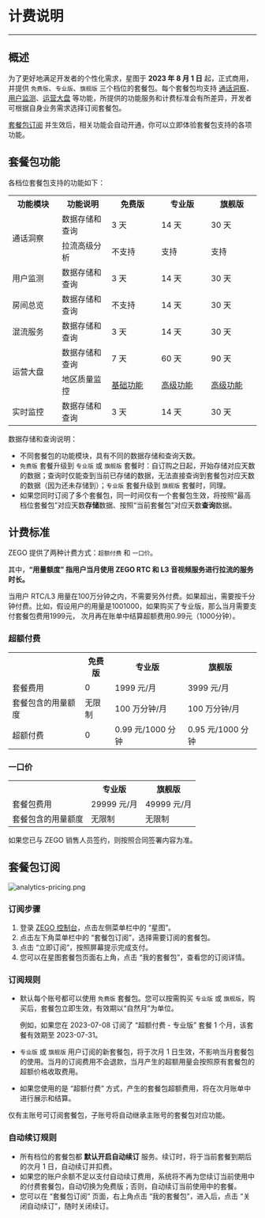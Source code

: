 # 计费说明

- - -

## 概述

为了更好地满足开发者的个性化需求，星图于 **2023 年 8 月 1 日** 起，正式商用，并提供 `免费版`、`专业版`、`旗舰版` 三个档位的套餐包。每个套餐包均支持 [通话洞察](/analytics-dashboard/guides/communication-insights/function-introduction)、[用户监测](/analytics-dashboard/guides/user-behavior-monitoring)、[运营大盘](/analytics-dashboard/guides/operations-dashboard/function-introduction) 等功能，所提供的功能服务和计费标准会有所差异，开发者可根据自身业务需求选择订阅套餐包。

[套餐包订阅](#套餐包订阅) 并生效后，相关功能会自动开通，你可以立即体验套餐包支持的各项功能。

## 套餐包功能

各档位套餐包支持的功能如下：

<table>
  <colgroup>
    <col width="20%" />
    <col width="20%" />
    <col width="20%" />
    <col width="20%" />
    <col width="20%" />
  </colgroup>
<tbody><tr>
<th>功能模块</th>
<th>功能说明</th>
<th>免费版</th>
<th>专业版</th>
<th>旗舰版</th>
</tr>
<tr>
<td rowspan="2">通话洞察</td>
<td>数据存储和查询</td>
<td>3 天</td>
<td>14 天</td>
<td>30 天</td>
</tr>
<tr>
<td>拉流高级分析</td>
<td>不支持</td>
<td>支持</td>
<td>支持</td>
</tr>
<tr>
<td>用户监测</td>
<td>数据存储和查询</td>
<td>3 天</td>
<td>14 天</td>
<td>30 天</td>
</tr>
<tr>
<td>房间总览</td>
<td>数据存储和查询</td>
<td>不支持</td>
<td>14 天</td>
<td>30 天</td>
</tr>
<tr>
<td>混流服务</td>
<td>数据存储和查询</td>
<td>3 天</td>
<td>14 天</td>
<td>30 天</td>
</tr>
<tr>
<td rowspan="2">运营大盘</td>
<td>数据存储和查询</td>
<td>7 天</td>
<td>60 天</td>
<td>90 天</td>
</tr>
<tr>
<td>地区质量监控</td>
<td><a href="/analytics-dashboard/guides/operations-dashboard/function-introduction" target="blank">基础功能</a></td>
<td><a href="/analytics-dashboard/guides/operations-dashboard/regional-quality(pro)" target="blank">高级功能</a></td>
<td><a href="/analytics-dashboard/guides/operations-dashboard/regional-quality(pro)" target="blank">高级功能</a></td>
</tr>
<tr>
<td>实时监控</td>
<td>数据存储和查询</td>
<td>3 天</td>
<td>14 天</td>
<td>30 天</td>
</tr>
</tbody></table>

<Note title="说明">

数据存储和查询说明：

- 不同套餐包的功能模块，具有不同的数据存储和查询天数。
- `免费版` 套餐升级到 `专业版` 或 `旗舰版` 套餐时：自订购之日起，开始存储对应天数的数据；查询时仅能查到当前已存储的数据，无法直接查询到套餐包对应天数的数据（因为还未存储到）；`专业版` 套餐升级到 `旗舰版` 套餐时，同理。
- 如果您同时订阅了多个套餐包，同一时间仅有一个套餐包生效，将按照“最高档位套餐包”对应天数**存储**数据、按照“当前套餐包”对应天数**查询**数据。
</Note>



## 计费标准

ZEGO 提供了两种计费方式：`超额付费` 和 `一口价`。

其中，**“用量额度” 指用户当月使用 ZEGO RTC 和 L3 音视频服务进行拉流的服务时长。**

当用户 RTC/L3 用量在100万分钟之内，不需要另外付费。如果超出，需要按千分钟付费。比如，假设用户的用量是1001000，如果购买了专业版，那么当月需要支付套餐包费用1999元，
次月再在账单中结算超额费用0.99元（1000分钟）。

### 超额付费

<table>
<tbody><tr>
<th></th>
<th>免费版</th>
<th>专业版</th>
<th>旗舰版</th>
</tr>
<tr>
<td>套餐费用</td>
<td>0</td>
<td>1999 元/月</td>
<td>3999 元/月</td>
</tr>
<tr>
<td>套餐包含的用量额度</td>
<td>无限制</td>
<td>100 万分钟/月</td>
<td>100 万分钟/月</td>
</tr>
<tr>
<td>超额付费</td>
<td>0</td>
<td>0.99 元/1000 分钟</td>
<td>0.95 元/1000 分钟</td>
</tr>
</tbody></table>

### 一口价

<table>
<tbody><tr>
<th></th>
<th>专业版</th>
<th>旗舰版</th>
</tr>
<tr>
<td>套餐包费用</td>
<td>29999 元/月</td>
<td>49999 元/月</td>
</tr>
<tr>
<td>套餐包含的用量额度</td>
<td>无限制</td>
<td>无限制</td>
</tr>
</tbody></table>


<Note title="说明">

如果您已与 ZEGO 销售人员签约，则按照合同签署内容为准。
</Note>


## 套餐包订阅

<Frame width="auto" height="auto" caption="">
  <img src="https://media-resource.spreading.io/docuo/workspace741/896bc39e2e65b82d5670b01b7c131c30/29213f362b.png" alt="analytics-pricing.png"/>
</Frame>

### 订阅步骤

1. 登录 [ZEGO 控制台](https://console.zego.im/)，点击左侧菜单栏中的 “星图”。
2. 点击左下角菜单栏中的 “套餐包订阅”，选择需要订阅的套餐包。
3. 点击 “立即订阅”，按照屏幕提示完成支付。
4. 您可以在星图套餐包页面右上角，点击 “我的套餐包”，查看您的订阅详情。

### 订阅规则

- 默认每个账号都可以使用 `免费版` 套餐包。您可以按需购买 `专业版` 或 `旗舰版`，购买后，套餐包立即生效，有效期以“自然月”为单位。

    例如，如果您在 2023-07-08 订阅了 “超额付费 - 专业版” 套餐 1 个月，该套餐有效期至 2023-07-31。

- `专业版` 或 `旗舰版` 用户订阅的新套餐包，将于次月 1 日生效，不影响当月套餐包的使用。当月的订阅费用不会退款，当月产生的超额用量会按照原有套餐包的超额价格收取费用。

- 如果您使用的是 “超额付费” 方式，产生的套餐包超额费用，将在次月账单中进行展示和结算。

<Note title="说明">


仅有主账号可订阅套餐包，子账号将自动继承主账号的套餐包对应功能。
</Note>


### 自动续订规则

- 所有档位的套餐包都 **默认开启自动续订** 服务。续订时，将于当前套餐到期后的次月 1 日，自动续订并扣费。
- 如果您的账户余额不足以支付自动续订费用，系统将不再为您续订当前使用中的付费套餐包，自动切换为免费版；否则，自动续订当前使用中的套餐。
- 您可以在 “套餐包订阅” 页面，右上角点击 “我的套餐包”，进入后，点击 “关闭自动续订”，随时关闭续订。
